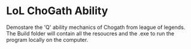 # LoL ChoGath Ability
 Demostare the 'Q' ability mechanics of Chogath from league of legends. The Build folder will contain all the resoucres and the .exe to run the program locally on the computer.
